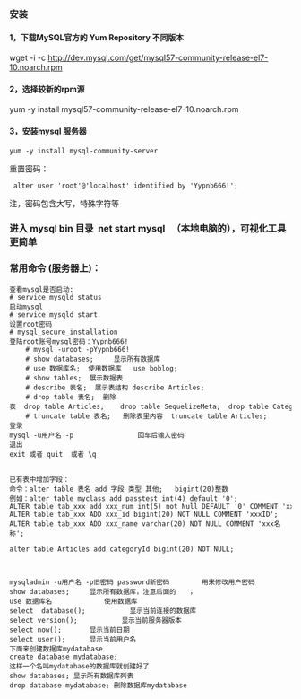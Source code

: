 ### 安装
#### 1，下载MySQL官方的 Yum Repository 不同版本
wget -i -c http://dev.mysql.com/get/mysql57-community-release-el7-10.noarch.rpm

#### 2，选择较新的rpm源
yum -y install mysql57-community-release-el7-10.noarch.rpm

#### 3，安装mysql 服务器
```
yum -y install mysql-community-server
```
重置密码：
```
 alter user 'root'@'localhost' identified by 'Yypnb666!';
```
注，密码包含大写，特殊字符等


### 进入 mysql bin 目录  net start mysql   （本地电脑的），可视化工具更简单

### 常用命令 (服务器上)：
```
查看mysql是否启动:
# service mysqld status
启动mysql
# service mysqld start
设置root密码
# mysql_secure_installation
登陆root账号mysql密码：Yypnb666!
    # mysql -uroot -pYypnb666! 
    # show databases;     显示所有数据库
    # use 数据库名;  使用数据库   use boblog;
    # show tables;  展示数据表
    # describe 表名;  展示表结构 describe Articles; 
    # drop table 表名;  删除表  drop table Articles;    drop table SequelizeMeta;  drop table Categories;
    # truncate table 表名;   删除表里内容  truncate table Articles;
登录
mysql -u用户名 -p                回车后输入密码
退出
exit 或者 quit  或者 \q     


已有表中增加字段：
命令：alter table 表名 add 字段 类型 其他;   bigint(20)整数
例如：alter table myclass add passtest int(4) default '0';
ALTER table tab_xxx add xxx_num int(5) not Null DEFAULT '0' COMMENT 'xxxx';
ALTER table tab_xxx ADD xxx_id bigint(20) NOT NULL COMMENT 'xxxID';
ALTER table tab_xxx ADD xxx_name varchar(20) NOT NULL COMMENT 'xxx名称';

alter table Articles add categoryId bigint(20) NOT NULL;



mysqladmin -u用户名 -p旧密码 password新密码        用来修改用户密码
show databases;     显示所有数据库，注意后面的   ；
use 数据库名             使用数据库
select  database();           显示当前连接的数据库
select version();           显示当前服务器版本
select now();       显示当前日期
select user();      显示当前用户名
下面来创建数据库mydatabase
create database mydatabase;
这样一个名叫mydatabase的数据库就创建好了
show databases; 显示所有数据库列表
drop database mydatabase; 删除数据库mydatabase

```
